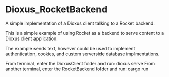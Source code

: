 # Dioxus_RocketBackend
A simple implementation of a Dioxus client talking to a Rocket backend.

This is a simple example of using Rocket as a backend to serve content to a Dioxus client application.

The example sends text, however could be used to implement authentication, cookies, and custom serverside database implmentations.

From terminal, enter the DioxusClient folder and run: dioxus serve
From another terminal, enter the RocketBackend folder and run: cargo run
